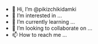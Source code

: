- 👋 Hi, I’m @pikizchikidamki
- 👀 I’m interested in ...
- 🌱 I’m currently learning ...
- 💞️ I’m looking to collaborate on ...
- 📫 How to reach me ...

<!---
pikizchikidamki/pikizchikidamki is a ✨ special ✨ repository because its `README.md` (this file) appears on your GitHub profile.
You can click the Preview link to take a look at your changes.
--->
